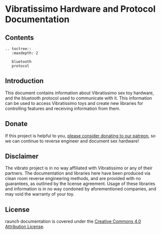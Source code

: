 # Vibratissimo Hardware and Protocol Documentation

## Contents

```eval_rst
.. toctree::
   :maxdepth: 2

   bluetooth
   protocol
 ```
 
## Introduction

This document contains information about Vibratissimo sex toy
hardware, and the bluetooth protocol used to communicate with it. This
information can be used to access Vibratissimo toys and create new
libraries for controlling features and receiving information from them.

## Donate

If this project is helpful to you, [please consider donating
to our patreon](http://www.patreon.com/qdot), so we can continue to
reverse engineer and document sex hardware!

## Disclaimer

The vibrato project is in no way affiliated with Vibratissimo or
any of their partners. The documentation and libraries here have been
produced via clean room reverse engineering methods, and are provided
with no guarantees, as outlined by the license agreement. Usage of
these libraries and information is in no way condoned by
aforementioned companies, and may void the warranty of your toy.

## License

raunch documentation is covered under
the
[Creative Commons 4.0 Attribution License](https://creativecommons.org/licenses/by/4.0/).
